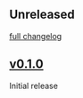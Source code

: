 ## Unreleased
[full changelog](http://github.com/sue445/feed_squeezer/compare/v0.1.0...main)

## [v0.1.0](https://github.com/sue445/feed_squeezer/releases/tag/v0.1.0)
Initial release
